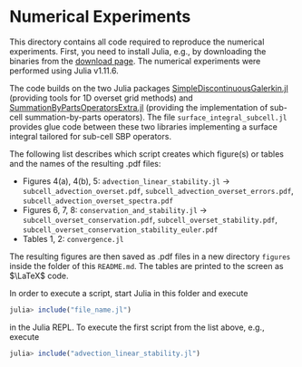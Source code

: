 # Numerical Experiments

This directory contains all code required to reproduce the numerical
experiments. First, you need to install Julia, e.g., by downloading
the binaries from the [download page](https://julialang.org/downloads/).
The numerical experiments were performed using Julia v1.11.6.

The code builds on the two Julia packages [SimpleDiscontinuousGalerkin.jl](https://github.com/JoshuaLampert/SimpleDiscontinuousGalerkin.jl)
(providing tools for 1D overset grid methods) and [SummationByPartsOperatorsExtra.jl](https://github.com/JoshuaLampert/SummationByPartsOperatorsExtra.jl)
(providing the implementation of sub-cell summation-by-parts operators).
The file `surface_integral_subcell.jl` provides glue code between these two libraries
implementing a surface integral tailored for sub-cell SBP operators.

The following list describes which script creates which figure(s) or tables
and the names of the resulting .pdf files:

* Figures 4(a), 4(b), 5: `advection_linear_stability.jl` &rarr; `subcell_advection_overset.pdf`, `subcell_advection_overset_errors.pdf`, `subcell_advection_overset_spectra.pdf`
* Figures 6, 7, 8: `conservation_and_stability.jl` &rarr; `subcell_overset_conservation.pdf`, `subcell_overset_stability.pdf`, `subcell_overset_conservation_stability_euler.pdf`
* Tables 1, 2: `convergence.jl`

The resulting figures are then saved as .pdf files in a new directory `figures`
inside the folder of this `README.md`. The tables are printed to the screen as $\LaTeX$ code.

In order to execute a script, start Julia in this folder and execute

```julia
julia> include("file_name.jl")
```

in the Julia REPL. To execute the first script from the list above, e.g.,
execute

```julia
julia> include("advection_linear_stability.jl")
```
